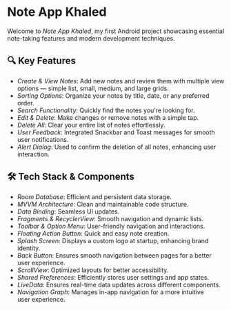 # Note App Khaled

Welcome to *Note App Khaled*, my first Android project showcasing essential note-taking features and modern development techniques.

## 🔍 Key Features

- *Create & View Notes*: Add new notes and review them with multiple view options — simple list, small, medium, and large grids.
- *Sorting Options*: Organize your notes by title, date, or any preferred order.
- *Search Functionality*: Quickly find the notes you're looking for.
- *Edit & Delete*: Make changes or remove notes with a simple tap.
- *Delete All*: Clear your entire list of notes effortlessly.
- *User Feedback*: Integrated Snackbar and Toast messages for smooth user notifications.
- *Alert Dialog*: Used to confirm the deletion of all notes, enhancing user interaction.

## 🛠 Tech Stack & Components

- *Room Database*: Efficient and persistent data storage.
- *MVVM Architecture*: Clean and maintainable code structure.
- *Data Binding*: Seamless UI updates.
- *Fragments & RecyclerView*: Smooth navigation and dynamic lists.
- *Toolbar & Option Menu*: User-friendly navigation and interactions.
- *Floating Action Button*: Quick and easy note creation.
- *Splash Screen*: Displays a custom logo at startup, enhancing brand identity.
- *Back Button*: Ensures smooth navigation between pages for a better user experience.
- *ScrollView*: Optimized layouts for better accessibility.
- *Shared Preferences*: Efficiently stores user settings and app states.
- *LiveData*: Ensures real-time data updates across different components.
- *Navigation Graph*: Manages in-app navigation for a more intuitive user experience.
